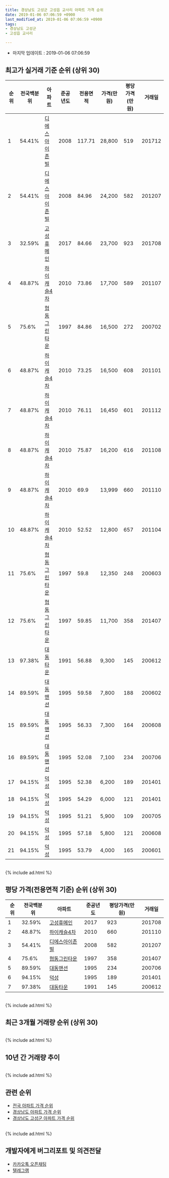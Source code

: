 ```yaml
---
title: 경상남도 고성군 고성읍 교사리 아파트 가격 순위
date: 2019-01-06 07:06:59 +0900
last_modified_at: 2019-01-06 07:06:59 +0900
tags:
- 경상남도 고성군
- 고성읍 교사리

---
```


* 마지막 업데이트 : 2019-01-06 07:06:59

## 최고가 실거래 기준 순위 (상위 30)


|순위|전국백분위|아파트|준공년도|전용면적|가격(만원)|평당가격(만원)|거래일|
|---|---|---|---|---|---|---|---|
|1|54.41%|[디에스아이존빌](https://search.naver.com/search.naver?query=%EA%B2%BD%EC%83%81%EB%82%A8%EB%8F%84+%EA%B3%A0%EC%84%B1%EA%B5%B0+%EA%B3%A0%EC%84%B1%EC%9D%8D+%EA%B5%90%EC%82%AC%EB%A6%AC+%EB%94%94%EC%97%90%EC%8A%A4%EC%95%84%EC%9D%B4%EC%A1%B4%EB%B9%8C)|2008|117.71|28,800|519|201712|
|2|54.41%|[디에스아이존빌](https://search.naver.com/search.naver?query=%EA%B2%BD%EC%83%81%EB%82%A8%EB%8F%84+%EA%B3%A0%EC%84%B1%EA%B5%B0+%EA%B3%A0%EC%84%B1%EC%9D%8D+%EA%B5%90%EC%82%AC%EB%A6%AC+%EB%94%94%EC%97%90%EC%8A%A4%EC%95%84%EC%9D%B4%EC%A1%B4%EB%B9%8C)|2008|84.96|24,200|582|201207|
|3|32.59%|[고성휴메인](https://search.naver.com/search.naver?query=%EA%B2%BD%EC%83%81%EB%82%A8%EB%8F%84+%EA%B3%A0%EC%84%B1%EA%B5%B0+%EA%B3%A0%EC%84%B1%EC%9D%8D+%EA%B5%90%EC%82%AC%EB%A6%AC+%EA%B3%A0%EC%84%B1%ED%9C%B4%EB%A9%94%EC%9D%B8)|2017|84.66|23,700|923|201708|
|4|48.87%|[하이캐슬4차](https://search.naver.com/search.naver?query=%EA%B2%BD%EC%83%81%EB%82%A8%EB%8F%84+%EA%B3%A0%EC%84%B1%EA%B5%B0+%EA%B3%A0%EC%84%B1%EC%9D%8D+%EA%B5%90%EC%82%AC%EB%A6%AC+%ED%95%98%EC%9D%B4%EC%BA%90%EC%8A%AC4%EC%B0%A8)|2010|73.86|17,700|589|201107|
|5|75.6%|[협동그린타운](https://search.naver.com/search.naver?query=%EA%B2%BD%EC%83%81%EB%82%A8%EB%8F%84+%EA%B3%A0%EC%84%B1%EA%B5%B0+%EA%B3%A0%EC%84%B1%EC%9D%8D+%EA%B5%90%EC%82%AC%EB%A6%AC+%ED%98%91%EB%8F%99%EA%B7%B8%EB%A6%B0%ED%83%80%EC%9A%B4)|1997|84.86|16,500|272|200702|
|6|48.87%|[하이캐슬4차](https://search.naver.com/search.naver?query=%EA%B2%BD%EC%83%81%EB%82%A8%EB%8F%84+%EA%B3%A0%EC%84%B1%EA%B5%B0+%EA%B3%A0%EC%84%B1%EC%9D%8D+%EA%B5%90%EC%82%AC%EB%A6%AC+%ED%95%98%EC%9D%B4%EC%BA%90%EC%8A%AC4%EC%B0%A8)|2010|73.25|16,500|608|201101|
|7|48.87%|[하이캐슬4차](https://search.naver.com/search.naver?query=%EA%B2%BD%EC%83%81%EB%82%A8%EB%8F%84+%EA%B3%A0%EC%84%B1%EA%B5%B0+%EA%B3%A0%EC%84%B1%EC%9D%8D+%EA%B5%90%EC%82%AC%EB%A6%AC+%ED%95%98%EC%9D%B4%EC%BA%90%EC%8A%AC4%EC%B0%A8)|2010|76.11|16,450|601|201112|
|8|48.87%|[하이캐슬4차](https://search.naver.com/search.naver?query=%EA%B2%BD%EC%83%81%EB%82%A8%EB%8F%84+%EA%B3%A0%EC%84%B1%EA%B5%B0+%EA%B3%A0%EC%84%B1%EC%9D%8D+%EA%B5%90%EC%82%AC%EB%A6%AC+%ED%95%98%EC%9D%B4%EC%BA%90%EC%8A%AC4%EC%B0%A8)|2010|75.87|16,200|616|201108|
|9|48.87%|[하이캐슬4차](https://search.naver.com/search.naver?query=%EA%B2%BD%EC%83%81%EB%82%A8%EB%8F%84+%EA%B3%A0%EC%84%B1%EA%B5%B0+%EA%B3%A0%EC%84%B1%EC%9D%8D+%EA%B5%90%EC%82%AC%EB%A6%AC+%ED%95%98%EC%9D%B4%EC%BA%90%EC%8A%AC4%EC%B0%A8)|2010|69.9|13,999|660|201110|
|10|48.87%|[하이캐슬4차](https://search.naver.com/search.naver?query=%EA%B2%BD%EC%83%81%EB%82%A8%EB%8F%84+%EA%B3%A0%EC%84%B1%EA%B5%B0+%EA%B3%A0%EC%84%B1%EC%9D%8D+%EA%B5%90%EC%82%AC%EB%A6%AC+%ED%95%98%EC%9D%B4%EC%BA%90%EC%8A%AC4%EC%B0%A8)|2010|52.52|12,800|657|201104|
|11|75.6%|[협동그린타운](https://search.naver.com/search.naver?query=%EA%B2%BD%EC%83%81%EB%82%A8%EB%8F%84+%EA%B3%A0%EC%84%B1%EA%B5%B0+%EA%B3%A0%EC%84%B1%EC%9D%8D+%EA%B5%90%EC%82%AC%EB%A6%AC+%ED%98%91%EB%8F%99%EA%B7%B8%EB%A6%B0%ED%83%80%EC%9A%B4)|1997|59.8|12,350|248|200603|
|12|75.6%|[협동그린타운](https://search.naver.com/search.naver?query=%EA%B2%BD%EC%83%81%EB%82%A8%EB%8F%84+%EA%B3%A0%EC%84%B1%EA%B5%B0+%EA%B3%A0%EC%84%B1%EC%9D%8D+%EA%B5%90%EC%82%AC%EB%A6%AC+%ED%98%91%EB%8F%99%EA%B7%B8%EB%A6%B0%ED%83%80%EC%9A%B4)|1997|59.85|11,700|358|201407|
|13|97.38%|[대동타운](https://search.naver.com/search.naver?query=%EA%B2%BD%EC%83%81%EB%82%A8%EB%8F%84+%EA%B3%A0%EC%84%B1%EA%B5%B0+%EA%B3%A0%EC%84%B1%EC%9D%8D+%EA%B5%90%EC%82%AC%EB%A6%AC+%EB%8C%80%EB%8F%99%ED%83%80%EC%9A%B4)|1991|56.88|9,300|145|200612|
|14|89.59%|[대동맨션](https://search.naver.com/search.naver?query=%EA%B2%BD%EC%83%81%EB%82%A8%EB%8F%84+%EA%B3%A0%EC%84%B1%EA%B5%B0+%EA%B3%A0%EC%84%B1%EC%9D%8D+%EA%B5%90%EC%82%AC%EB%A6%AC+%EB%8C%80%EB%8F%99%EB%A7%A8%EC%85%98)|1995|59.58|7,800|188|200602|
|15|89.59%|[대동맨션](https://search.naver.com/search.naver?query=%EA%B2%BD%EC%83%81%EB%82%A8%EB%8F%84+%EA%B3%A0%EC%84%B1%EA%B5%B0+%EA%B3%A0%EC%84%B1%EC%9D%8D+%EA%B5%90%EC%82%AC%EB%A6%AC+%EB%8C%80%EB%8F%99%EB%A7%A8%EC%85%98)|1995|56.33|7,300|164|200608|
|16|89.59%|[대동맨션](https://search.naver.com/search.naver?query=%EA%B2%BD%EC%83%81%EB%82%A8%EB%8F%84+%EA%B3%A0%EC%84%B1%EA%B5%B0+%EA%B3%A0%EC%84%B1%EC%9D%8D+%EA%B5%90%EC%82%AC%EB%A6%AC+%EB%8C%80%EB%8F%99%EB%A7%A8%EC%85%98)|1995|52.08|7,100|234|200706|
|17|94.15%|[덕성](https://search.naver.com/search.naver?query=%EA%B2%BD%EC%83%81%EB%82%A8%EB%8F%84+%EA%B3%A0%EC%84%B1%EA%B5%B0+%EA%B3%A0%EC%84%B1%EC%9D%8D+%EA%B5%90%EC%82%AC%EB%A6%AC+%EB%8D%95%EC%84%B1)|1995|52.38|6,200|189|201401|
|18|94.15%|[덕성](https://search.naver.com/search.naver?query=%EA%B2%BD%EC%83%81%EB%82%A8%EB%8F%84+%EA%B3%A0%EC%84%B1%EA%B5%B0+%EA%B3%A0%EC%84%B1%EC%9D%8D+%EA%B5%90%EC%82%AC%EB%A6%AC+%EB%8D%95%EC%84%B1)|1995|54.29|6,000|121|201401|
|19|94.15%|[덕성](https://search.naver.com/search.naver?query=%EA%B2%BD%EC%83%81%EB%82%A8%EB%8F%84+%EA%B3%A0%EC%84%B1%EA%B5%B0+%EA%B3%A0%EC%84%B1%EC%9D%8D+%EA%B5%90%EC%82%AC%EB%A6%AC+%EB%8D%95%EC%84%B1)|1995|51.21|5,900|109|200705|
|20|94.15%|[덕성](https://search.naver.com/search.naver?query=%EA%B2%BD%EC%83%81%EB%82%A8%EB%8F%84+%EA%B3%A0%EC%84%B1%EA%B5%B0+%EA%B3%A0%EC%84%B1%EC%9D%8D+%EA%B5%90%EC%82%AC%EB%A6%AC+%EB%8D%95%EC%84%B1)|1995|57.18|5,800|121|200608|
|21|94.15%|[덕성](https://search.naver.com/search.naver?query=%EA%B2%BD%EC%83%81%EB%82%A8%EB%8F%84+%EA%B3%A0%EC%84%B1%EA%B5%B0+%EA%B3%A0%EC%84%B1%EC%9D%8D+%EA%B5%90%EC%82%AC%EB%A6%AC+%EB%8D%95%EC%84%B1)|1995|53.79|4,000|165|200601|


<br>
{% include ad.html %}
<br>

## 평당 가격(전용면적 기준) 순위 (상위 30)


|순위|전국백분위|아파트|준공년도|평당가격(만원)|거래일|
|---|---|---|---|---|---|
|1|32.59%|[고성휴메인](https://search.naver.com/search.naver?query=%EA%B2%BD%EC%83%81%EB%82%A8%EB%8F%84+%EA%B3%A0%EC%84%B1%EA%B5%B0+%EA%B3%A0%EC%84%B1%EC%9D%8D+%EA%B5%90%EC%82%AC%EB%A6%AC+%EA%B3%A0%EC%84%B1%ED%9C%B4%EB%A9%94%EC%9D%B8)|2017|923|201708|
|2|48.87%|[하이캐슬4차](https://search.naver.com/search.naver?query=%EA%B2%BD%EC%83%81%EB%82%A8%EB%8F%84+%EA%B3%A0%EC%84%B1%EA%B5%B0+%EA%B3%A0%EC%84%B1%EC%9D%8D+%EA%B5%90%EC%82%AC%EB%A6%AC+%ED%95%98%EC%9D%B4%EC%BA%90%EC%8A%AC4%EC%B0%A8)|2010|660|201110|
|3|54.41%|[디에스아이존빌](https://search.naver.com/search.naver?query=%EA%B2%BD%EC%83%81%EB%82%A8%EB%8F%84+%EA%B3%A0%EC%84%B1%EA%B5%B0+%EA%B3%A0%EC%84%B1%EC%9D%8D+%EA%B5%90%EC%82%AC%EB%A6%AC+%EB%94%94%EC%97%90%EC%8A%A4%EC%95%84%EC%9D%B4%EC%A1%B4%EB%B9%8C)|2008|582|201207|
|4|75.6%|[협동그린타운](https://search.naver.com/search.naver?query=%EA%B2%BD%EC%83%81%EB%82%A8%EB%8F%84+%EA%B3%A0%EC%84%B1%EA%B5%B0+%EA%B3%A0%EC%84%B1%EC%9D%8D+%EA%B5%90%EC%82%AC%EB%A6%AC+%ED%98%91%EB%8F%99%EA%B7%B8%EB%A6%B0%ED%83%80%EC%9A%B4)|1997|358|201407|
|5|89.59%|[대동맨션](https://search.naver.com/search.naver?query=%EA%B2%BD%EC%83%81%EB%82%A8%EB%8F%84+%EA%B3%A0%EC%84%B1%EA%B5%B0+%EA%B3%A0%EC%84%B1%EC%9D%8D+%EA%B5%90%EC%82%AC%EB%A6%AC+%EB%8C%80%EB%8F%99%EB%A7%A8%EC%85%98)|1995|234|200706|
|6|94.15%|[덕성](https://search.naver.com/search.naver?query=%EA%B2%BD%EC%83%81%EB%82%A8%EB%8F%84+%EA%B3%A0%EC%84%B1%EA%B5%B0+%EA%B3%A0%EC%84%B1%EC%9D%8D+%EA%B5%90%EC%82%AC%EB%A6%AC+%EB%8D%95%EC%84%B1)|1995|189|201401|
|7|97.38%|[대동타운](https://search.naver.com/search.naver?query=%EA%B2%BD%EC%83%81%EB%82%A8%EB%8F%84+%EA%B3%A0%EC%84%B1%EA%B5%B0+%EA%B3%A0%EC%84%B1%EC%9D%8D+%EA%B5%90%EC%82%AC%EB%A6%AC+%EB%8C%80%EB%8F%99%ED%83%80%EC%9A%B4)|1991|145|200612|


<br>
{% include ad.html %}
<br>

## 최근 3개월 거래량 순위 (상위 30)


<div style="width:100%;">
    <canvas id="deal_count_ranking" height="250"></canvas>
</div>


<script>
new Chart(document.getElementById("deal_count_ranking"), {
    type: 'horizontalBar',
    data: {
        labels: ['대동타운', '협동그린타운'],
        datasets: [{
            label: '실거래 수',
            data: [2, 2],
            borderColor: "rgba(255, 0, 128, 1)",
            backgroundColor: "rgba(255, 0, 128, 0.5)",
            fill: false,
        }]
    },
    options: {
        responsive: true,
        title: {
            display: true,
            text: '최근 3개월 거래량 순위'
        },
        tooltips: {
            mode: 'index',
            intersect: false,
            callbacks: {
                title: function(tooltipItems, data) {
                    return "실거래 수:";
                },
                label: function(tooltipItem, data) {
                    return data.labels[tooltipItem.index] + ": " + tooltipItem.xLabel;
                }
            }
        },
        hover: {
            mode: 'nearest',
            intersect: true
        },
        scales: {
            xAxes: [{
                display: true,
                scaleLabel: {
                    display: true,
                    labelString: '실거래 수'
                },
                ticks: {
                    suggestedMin: 0,
                }
            }],
            yAxes: [{
                display: true,
                ticks: {
                    autoSkip: false,
                    callback: function(value, index, values) {
                        if (value.length > 15)
                            return value.substr(0, 13) + "...";
                        else
                            return value;
                    }
                },
                scaleLabel: {
                    display: false,
                }
            }]
        }
    }
});

</script>


<br>
{% include ad.html %}
<br>

## 10년 간 거래량 추이


<div style="width:100%;">
    <canvas id="deal_progress" height="250"></canvas>
</div>

<script>
new Chart(document.getElementById("deal_progress"), {
    type: 'line',
    data: {
        labels: ['200901','200902','200903','200904','200905','200906','200907','200908','200909','200910','200911','200912','201001','201002','201003','201004','201005','201006','201007','201008','201009','201010','201011','201012','201101','201102','201103','201104','201105','201106','201107','201108','201109','201110','201111','201112','201201','201202','201203','201204','201205','201206','201207','201208','201209','201210','201211','201212','201301','201302','201303','201304','201305','201306','201307','201308','201309','201310','201311','201312','201401','201402','201403','201404','201405','201406','201407','201408','201409','201410','201411','201412','201501','201502','201503','201504','201505','201506','201507','201508','201509','201510','201511','201512','201601','201602','201603','201604','201605','201606','201607','201608','201609','201610','201611','201612','201701','201702','201703','201704','201705','201706','201707','201708','201709','201710','201711','201712','201801','201802','201803','201804','201805','201806','201807','201808','201809','201810','201811','201812','201901'],
        datasets: [{
            label: '실거래 수',
            pointRadius: 1,
            data: [5, 3, 0, 6, 3, 3, 0, 5, 6, 6, 2, 4, 10, 8, 7, 2, 2, 4, 3, 5, 1, 8, 7, 8, 6, 12, 16, 11, 8, 5, 9, 17, 12, 5, 6, 8, 6, 5, 8, 5, 4, 6, 7, 2, 8, 6, 2, 2, 4, 9, 9, 8, 3, 4, 4, 5, 7, 4, 9, 3, 3, 7, 9, 4, 7, 3, 3, 8, 7, 3, 1, 4, 2, 4, 9, 4, 4, 2, 2, 3, 5, 5, 6, 5, 3, 7, 3, 7, 1, 2, 0, 3, 3, 6, 6, 7, 4, 3, 7, 5, 24, 8, 6, 9, 5, 4, 2, 2, 6, 1, 3, 3, 1, 6, 7, 0, 1, 3, 1, 3, 0],
            borderColor: "rgba(255, 201, 14, 1)",
            backgroundColor: "rgba(255, 201, 14, 0.5)",
            fill: true,
        }]
    },
    options: {
        responsive: true,
        title: {
            display: true,
            text: '10년간 거래량 추이'
        },
        tooltips: {
            mode: 'index',
            intersect: false,
        },
        hover: {
            mode: 'nearest',
            intersect: true
        },
        scales: {
            xAxes: [{
                display: true,
                scaleLabel: {
                    display: true,
                    labelString: '년/월'
                }
            }],
            yAxes: [{
                display: true,
                ticks: {
                    suggestedMin: 0,
                },
                scaleLabel: {
                    display: true,
                    labelString: '실거래 수'
                }
            }]
        }
    }
});

</script>


<br>
{% include ad.html %}
<br>

## 관련 순위

- [전국 아파트 가격 순위](https://inasie.github.io/apt-ranking/전국)
- [경상남도 아파트 가격 순위](https://inasie.github.io/apt-ranking/경상남도)
- [경상남도 고성군 아파트 가격 순위](https://inasie.github.io/apt-ranking/경상남도-고성군)


<br>
{% include ad.html %}
<br>

## 개발자에게 버그리포트 및 의견전달

- [카카오톡 오픈채팅](https://open.kakao.com/o/gLJUAP4)
- [텔레그램](https://t.me/inasie)

